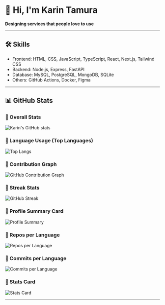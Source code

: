 # 👋 Hi, I'm Karin Tamura

**Designing services that people love to use**

---

## 🛠 Skills
- Frontend: HTML, CSS, JavaScript, TypeScript, React, Next.js, Tailwind CSS
- Backend: Node.js, Express, FastAPI
- Database: MySQL, PostgreSQL, MongoDB, SQLite
- Others: GitHub Actions, Docker, Figma

---

## 📊 GitHub Stats

### 🔹 Overall Stats
![Karin's GitHub stats](https://github-readme-stats.vercel.app/api?username=karin-tamura&show_icons=true&theme=default)

### 🔹 Language Usage (Top Languages)
![Top Langs](https://github-readme-stats.vercel.app/api/top-langs/?username=karin-tamura&layout=compact&theme=default)

### 🔹 Contribution Graph
![GitHub Contribution Graph](https://github-readme-activity-graph.vercel.app/graph?username=karin-tamura&theme=github)

### 🔹 Streak Stats
![GitHub Streak](https://streak-stats.demolab.com?user=karin-tamura&theme=default&hide_border=false)

### 🔹 Profile Summary Card
![Profile Summary](https://github-profile-summary-cards.vercel.app/api/cards/profile-details?username=karin-tamura&theme=default)

### 🔹 Repos per Language
![Repos per Language](https://github-profile-summary-cards.vercel.app/api/cards/repos-per-language?username=karin-tamura&theme=default)

### 🔹 Commits per Language
![Commits per Language](https://github-profile-summary-cards.vercel.app/api/cards/most-commit-language?username=karin-tamura&theme=default)

### 🔹 Stats Card
![Stats Card](https://github-profile-summary-cards.vercel.app/api/cards/stats?username=karin-tamura&theme=default)

---



